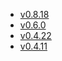 <!-- This file is generated automatically by infrastructure scripts. Please don't edit by hand. -->

<!-- markdownlint-disable first-line-h1 -->

- [v0.8.18](./v0.8.18/index.md)
- [v0.6.0](./v0.6.0/index.md)
- [v0.4.22](./v0.4.22/index.md)
- [v0.4.11](./v0.4.11/index.md)
